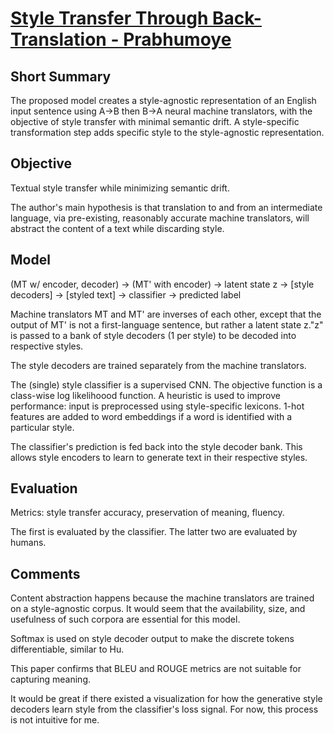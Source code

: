 [Style Transfer Through Back-Translation - Prabhumoye](https://arxiv.org/abs/1804.09000)
====

Short Summary
---

The proposed model creates a style-agnostic representation of an English input sentence using A->B then B->A neural machine translators, with the objective of style transfer with minimal semantic drift. A style-specific transformation step adds specific style to the style-agnostic representation.

Objective
----
Textual style transfer while minimizing semantic drift.


The author's main hypothesis is that translation to and from an intermediate language, via pre-existing, reasonably accurate machine translators, will abstract the content of a text while discarding style.

Model
-----

(MT w/ encoder, decoder) -> (MT' with encoder) -> latent state z -> [style decoders] -> [styled text] -> classifier -> predicted label

Machine translators MT and MT' are inverses of each other, except that the output of MT' is not a first-language sentence, but rather a latent state z."z" is passed to a bank of style decoders (1 per style) to be decoded into respective styles.

The style decoders are trained separately from the machine translators.

The (single) style classifier is a supervised CNN. The objective function is a class-wise log likelihoood function. A heuristic is used to improve performance: input is preprocessed using style-specific lexicons. 1-hot features are added to word embeddings if a word is identified with a particular style.

The classifier's prediction is fed back into the style decoder bank. This allows style encoders to learn to generate text in their respective styles.


Evaluation
-----
Metrics: style transfer accuracy, preservation of meaning, fluency.

The first is evaluated by the classifier. The latter two are evaluated by humans.

Comments
-----

Content abstraction happens because  the machine translators are trained on a style-agnostic corpus. It would seem that the availability, size, and usefulness of such corpora are essential for this model.

Softmax is used on style decoder output to make the discrete tokens differentiable, similar to Hu.

This paper confirms that BLEU and ROUGE metrics are not suitable for capturing meaning.

It would be great if there existed a visualization for how the generative style decoders learn style from the classifier's loss signal. For now, this process is not intuitive for me.